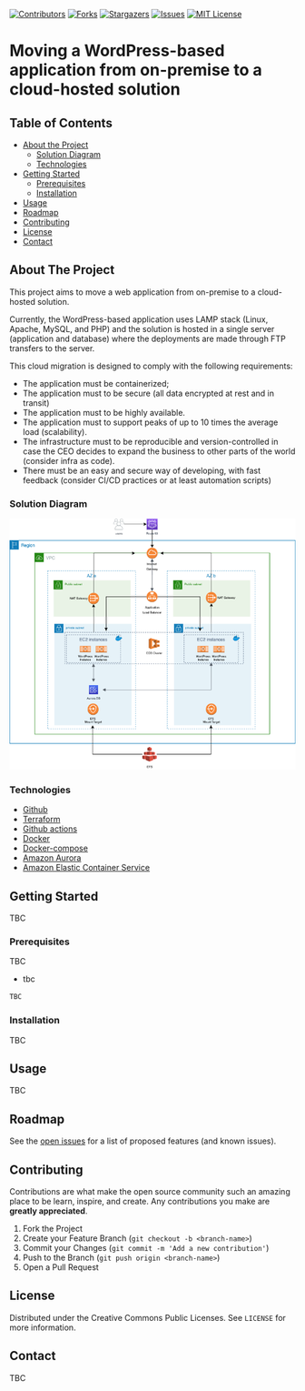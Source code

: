 [![Contributors][contributors-shield]][contributors-url]
[![Forks][forks-shield]][forks-url]
[![Stargazers][stars-shield]][stars-url]
[![Issues][issues-shield]][issues-url]
[![MIT License][license-shield]][license-url]

# Moving a WordPress-based application from on-premise to a cloud-hosted solution

<!-- TABLE OF CONTENTS -->
## Table of Contents

* [About the Project](#about-the-project)
  * [Solution Diagram](#solution-diagram)
  * [Technologies](#technologies)
* [Getting Started](#getting-started)
  * [Prerequisites](#prerequisites)
  * [Installation](#installation)
* [Usage](#usage)
* [Roadmap](#roadmap)
* [Contributing](#contributing)
* [License](#license)
* [Contact](#contact)


## About The Project
This project aims to move a web application from on-premise to a cloud-hosted solution.

Currently, the WordPress-based application uses LAMP stack (Linux, Apache, MySQL, and PHP) and the solution is hosted in a single server (application and database) where the deployments are made through FTP transfers to the server.

This cloud migration is designed to comply with the following requirements:

- The application must be containerized;
- The application must to be secure (all data encrypted at rest and in transit)
- The application must to be highly available.
- The application must to support peaks of up to 10 times the average load (scalability).
- The infrastructure must to be reproducible and version-controlled in case the CEO decides to expand the business to other parts of the world (consider infra as code).
- There must be an easy and secure way of developing, with fast feedback  (consider CI/CD practices or at least automation scripts)

### Solution Diagram
![Solution Diagram](images/solution-diagram.png)

### Technologies

* [Github](https://github.com/)
* [Terraform](https://www.terraform.io/)
* [Github actions](https://github.com/features/actions/)
* [Docker](https://www.docker.com/)
* [Docker-compose](https://docs.docker.com/compose/)
* [Amazon Aurora](https://aws.amazon.com/rds/aurora/)
* [Amazon Elastic Container Service](https://aws.amazon.com/ecs/)


<!-- GETTING STARTED -->
## Getting Started

TBC

### Prerequisites

TBC
* tbc
```sh
TBC
```

### Installation

TBC

<!-- USAGE EXAMPLES -->
## Usage

TBC

<!-- ROADMAP -->
## Roadmap

See the [open issues](https://github.com/devopsacademyau/2020-jun-project1-group1/issues) for a list of proposed features (and known issues).



<!-- CONTRIBUTING -->
## Contributing

Contributions are what make the open source community such an amazing place to be learn, inspire, and create. Any contributions you make are **greatly appreciated**.

1. Fork the Project
2. Create your Feature Branch (`git checkout -b <branch-name>`)
3. Commit your Changes (`git commit -m 'Add a new contribution'`)
4. Push to the Branch (`git push origin <branch-name>`)
5. Open a Pull Request



<!-- LICENSE -->
## License

Distributed under the Creative Commons Public Licenses. See `LICENSE` for more information.



<!-- CONTACT -->
## Contact

TBC

<!-- MARKDOWN LINKS & IMAGES -->
<!-- https://www.markdownguide.org/basic-syntax/#reference-style-links -->
[contributors-shield]: https://img.shields.io/github/contributors/devopsacademyau/2020-jun-project1-group1?style=flat-square
[contributors-url]: https://github.com/devopsacademyau/2020-jun-project1-group1/graphs/contributors
[forks-shield]: https://img.shields.io/github/forks/devopsacademyau/2020-jun-project1-group1.svg?style=flat-square
[forks-url]: https://github.com/devopsacademyau/2020-jun-project1-group1/network/members
[stars-shield]: https://img.shields.io/github/stars/devopsacademyau/2020-jun-project1-group1.svg?style=flat-square
[stars-url]: https://github.com/devopsacademyau/2020-jun-project1-group1/stargazers
[issues-shield]: https://img.shields.io/github/issues/devopsacademyau/2020-jun-project1-group1.svg?style=flat-square
[issues-url]: https://github.com/devopsacademyau/2020-jun-project1-group1/issues
[license-shield]: https://img.shields.io/github/license/devopsacademyau/2020-jun-project1-group1.svg?style=flat-square
[license-url]: https://github.com/devopsacademyau/2020-jun-project1-group1/blob/master/LICENSE

